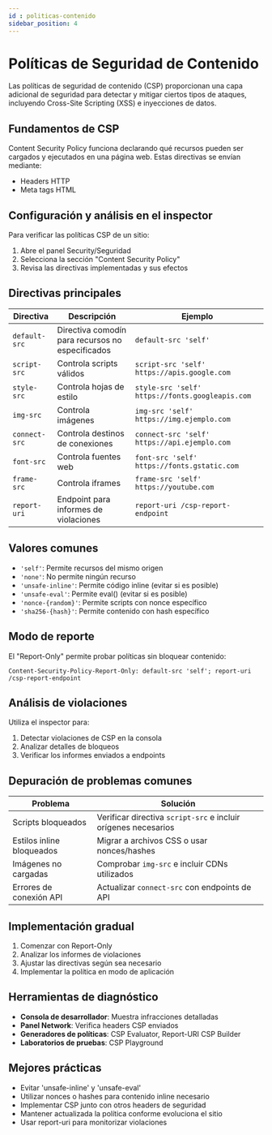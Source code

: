 ```yaml
---
id : politicas-contenido
sidebar_position: 4
---
```


# Políticas de Seguridad de Contenido

Las políticas de seguridad de contenido (CSP) proporcionan una capa adicional de seguridad para detectar y mitigar ciertos tipos de ataques, incluyendo Cross-Site Scripting (XSS) e inyecciones de datos.

## Fundamentos de CSP

Content Security Policy funciona declarando qué recursos pueden ser cargados y ejecutados en una página web. Estas directivas se envían mediante:

- Headers HTTP
- Meta tags HTML

## Configuración y análisis en el inspector

Para verificar las políticas CSP de un sitio:

1. Abre el panel Security/Seguridad
2. Selecciona la sección "Content Security Policy"
3. Revisa las directivas implementadas y sus efectos

## Directivas principales

| Directiva | Descripción | Ejemplo |
|-----------|-------------|---------|
| `default-src` | Directiva comodín para recursos no especificados | `default-src 'self'` |
| `script-src` | Controla scripts válidos | `script-src 'self' https://apis.google.com` |
| `style-src` | Controla hojas de estilo | `style-src 'self' https://fonts.googleapis.com` |
| `img-src` | Controla imágenes | `img-src 'self' https://img.ejemplo.com` |
| `connect-src` | Controla destinos de conexiones | `connect-src 'self' https://api.ejemplo.com` |
| `font-src` | Controla fuentes web | `font-src 'self' https://fonts.gstatic.com` |
| `frame-src` | Controla iframes | `frame-src 'self' https://youtube.com` |
| `report-uri` | Endpoint para informes de violaciones | `report-uri /csp-report-endpoint` |

## Valores comunes

- `'self'`: Permite recursos del mismo origen
- `'none'`: No permite ningún recurso
- `'unsafe-inline'`: Permite código inline (evitar si es posible)
- `'unsafe-eval'`: Permite eval() (evitar si es posible)
- `'nonce-{random}'`: Permite scripts con nonce específico
- `'sha256-{hash}'`: Permite contenido con hash específico

## Modo de reporte

El "Report-Only" permite probar políticas sin bloquear contenido:

```
Content-Security-Policy-Report-Only: default-src 'self'; report-uri /csp-report-endpoint
```

## Análisis de violaciones

Utiliza el inspector para:

1. Detectar violaciones de CSP en la consola
2. Analizar detalles de bloqueos
3. Verificar los informes enviados a endpoints

## Depuración de problemas comunes

| Problema | Solución |
|----------|----------|
| Scripts bloqueados | Verificar directiva `script-src` e incluir orígenes necesarios |
| Estilos inline bloqueados | Migrar a archivos CSS o usar nonces/hashes |
| Imágenes no cargadas | Comprobar `img-src` e incluir CDNs utilizados |
| Errores de conexión API | Actualizar `connect-src` con endpoints de API |

## Implementación gradual

1. Comenzar con Report-Only
2. Analizar los informes de violaciones
3. Ajustar las directivas según sea necesario
4. Implementar la política en modo de aplicación

## Herramientas de diagnóstico

- **Consola de desarrollador**: Muestra infracciones detalladas
- **Panel Network**: Verifica headers CSP enviados
- **Generadores de políticas**: CSP Evaluator, Report-URI CSP Builder
- **Laboratorios de pruebas**: CSP Playground

## Mejores prácticas

- Evitar 'unsafe-inline' y 'unsafe-eval'
- Utilizar nonces o hashes para contenido inline necesario
- Implementar CSP junto con otros headers de seguridad
- Mantener actualizada la política conforme evoluciona el sitio
- Usar report-uri para monitorizar violaciones
